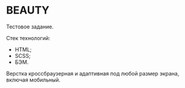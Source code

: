 # BEAUTY

Тестовое задание.

Стек технологий:

- HTML;
- SCSS;
- БЭМ.

Верстка кроссбраузерная и адаптивная под любой размер экрана, включая мобильный.
